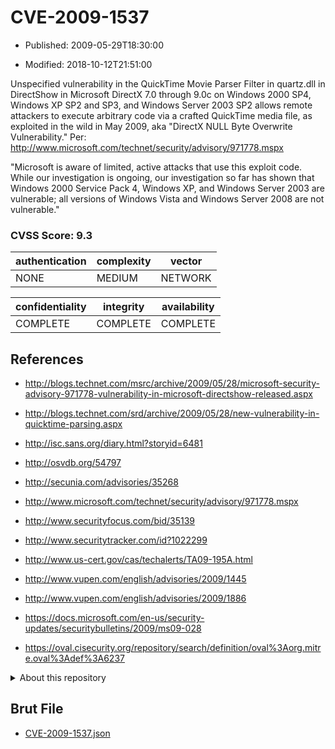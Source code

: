 # CVE-2009-1537

- Published: 2009-05-29T18:30:00

- Modified: 2018-10-12T21:51:00

Unspecified vulnerability in the QuickTime Movie Parser Filter in quartz.dll in DirectShow in Microsoft DirectX 7.0 through 9.0c on Windows 2000 SP4, Windows XP SP2 and SP3, and Windows Server 2003 SP2 allows remote attackers to execute arbitrary code via a crafted QuickTime media file, as exploited in the wild in May 2009, aka "DirectX NULL Byte Overwrite Vulnerability." Per: http://www.microsoft.com/technet/security/advisory/971778.mspx

"Microsoft is aware of limited, active attacks that use this exploit code. While our investigation is ongoing, our investigation so far has shown that Windows 2000 Service Pack 4, Windows XP, and Windows Server 2003 are vulnerable; all versions of Windows Vista and Windows Server 2008 are not vulnerable."

### CVSS Score: **9.3**

| authentication | complexity | vector |
| --- | --- | --- |
| NONE | MEDIUM | NETWORK |

| confidentiality | integrity | availability |
| --- | --- | --- |
| COMPLETE | COMPLETE | COMPLETE |

## References

* http://blogs.technet.com/msrc/archive/2009/05/28/microsoft-security-advisory-971778-vulnerability-in-microsoft-directshow-released.aspx

* http://blogs.technet.com/srd/archive/2009/05/28/new-vulnerability-in-quicktime-parsing.aspx

* http://isc.sans.org/diary.html?storyid=6481

* http://osvdb.org/54797

* http://secunia.com/advisories/35268

* http://www.microsoft.com/technet/security/advisory/971778.mspx

* http://www.securityfocus.com/bid/35139

* http://www.securitytracker.com/id?1022299

* http://www.us-cert.gov/cas/techalerts/TA09-195A.html

* http://www.vupen.com/english/advisories/2009/1445

* http://www.vupen.com/english/advisories/2009/1886

* https://docs.microsoft.com/en-us/security-updates/securitybulletins/2009/ms09-028

* https://oval.cisecurity.org/repository/search/definition/oval%3Aorg.mitre.oval%3Adef%3A6237

<details>
<summary>About this repository</summary> 

  This repository is part of the project [Live Hack CVE](https://github.com/Live-Hack-CVE). Main website can be found [www.live-hack.org](https://www.live-hack.org) 
  
  Made by [Sn0wAlice](https://github.com/Sn0wAlice) for the people that care about security and need to have a feed of the latest CVEs. Hope you enjoy it, don't forget to star the repo and follow me on [Twitter](https://twitter.com/Sn0wAlice) and [Github](https://github.com/Sn0wAlice). And that is my [personnal website](https://www.alice-snow.me/)

  - [Home Page](https://github.com/Live-Hack-CVE)
  - [Framework](https://github.com/Live-Hack-CVE/cve-framework)
  - [CVE database](https://github.com/Live-Hack-CVE/full_database)
  - [Changelog](https://github.com/Live-Hack-CVE/Changelog)
</details>

## Brut File

* [CVE-2009-1537.json](https://raw.githubusercontent.com/Live-Hack-CVE/full_database/main/cves/2009/CVE-2009-1537.json)

